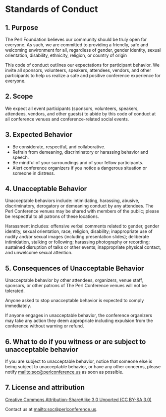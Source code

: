 # Standards of Conduct

## 1. Purpose

The Perl Foundation believes our community should be truly open for
everyone. As such, we are committed to providing a friendly, safe and
welcoming environment for all, regardless of gender, gender identity, sexual
orientation, disability, ethnicity, religion, or country of origin

This code of conduct outlines our expectations for participant behavior. We
invite all sponsors, volunteers, speakers, attendees, vendors, and other
participants to help us realize a safe and positive conference experience for
everyone.

## 2. Scope

We expect all event participants (sponsors, volunteers, speakers, attendees,
vendors, and other guests) to abide by this code of conduct at all conference
venues and conference-related social events.

## 3. Expected Behavior

* Be considerate, respectful, and collaborative.
* Refrain from demeaning, discriminatory or harassing behavior and speech.
* Be mindful of your surroundings and of your fellow participants.
* Alert conference organizers if you notice a dangerous situation or someone
  in distress.

## 4. Unacceptable Behavior

Unacceptable behaviors include: intimidating, harassing, abusive,
discriminatory, derogatory or demeaning conduct by any attendees. The Perl
Conference venues may be shared with members of the public; please be
respectful to all patrons of these locations.

Harassment includes: offensive verbal comments related to gender, gender
identity, sexual orientation, race, religion, disability; inappropriate use of
nudity and/or sexual images (including presentation slides); deliberate
intimidation, stalking or following; harassing photography or recording;
sustained disruption of talks or other events; inappropriate physical contact,
and unwelcome sexual attention.

## 5. Consequences of Unacceptable Behavior

Unacceptable behavior by other attendees, organizers, venue staff, sponsors,
or other patrons of The Perl Conference venues will not be tolerated.

Anyone asked to stop unacceptable behavior is expected to comply immediately.

If anyone engages in unacceptable behavior, the conference organizers may take
any action they deem appropriate including expulsion from the conference
without warning or refund.

## 6. What to do if you witness or are subject to unacceptable behavior

If you are subject to unacceptable behavior, notice that someone else is being
subject to unacceptable behavior, or have any other concerns, please notify
[mailto:soc@perlconference.us](soc@perlconference.us) as soon as possible.

## 7. License and attribution

[Creative Commons Attribution-ShareAlike 3.0 Unported (CC BY-SA
3.0)](http://creativecommons.org/licenses/by-sa/3.0/)

Contact us at [mailto:soc@perlconference.us](soc@perlconference.us).
